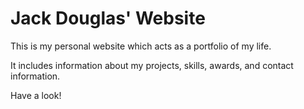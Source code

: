 # Jack Douglas' Website

This is my personal website which acts as a portfolio of my life.

It includes information about my projects, skills, awards, and contact information.

Have a look!
